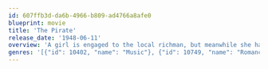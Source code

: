 ```yaml
---
id: 607ffb3d-da6b-4966-b809-ad4766a8afe0
blueprint: movie
title: 'The Pirate'
release_date: '1948-06-11'
overview: 'A girl is engaged to the local richman, but meanwhile she has dreams about the legendary pirate Macoco. A traveling singer falls in love with her and to impress her he poses as the pirate.'
genres: '[{"id": 10402, "name": "Music"}, {"id": 10749, "name": "Romance"}]'
---
```

